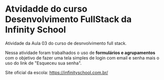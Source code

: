 # Atvidadde do curso Desenvolvimento FullStack da Infinity School

Atividade da Aula 03 do curso de desnvolvimento full stack.

Nessa atividade foram trabalhados o uso de **formulários e agrupamentos** com o objetivo de fazer uma tela simples de login com email e senha mais o uso do link de "Esqueceu sua senha". 

Site oficial da escola: <https://infinityschool.com.br/>